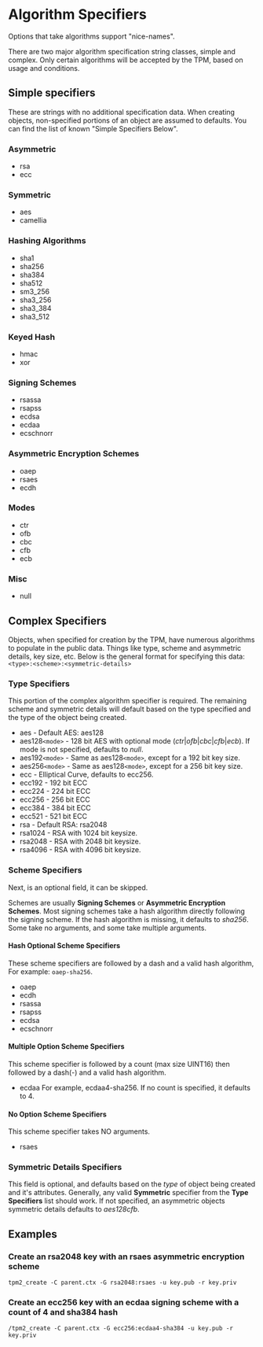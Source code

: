 # Algorithm Specifiers

Options that take algorithms support "nice-names".

There are two major algorithm specification string classes, simple and complex.
Only certain algorithms will be accepted by the TPM, based on usage and conditions.

## Simple specifiers
These are strings with no additional specification data. When creating objects,
non-specified portions of an object are assumed to defaults. You can find the
list of known "Simple Specifiers Below".

### Asymmetric
  * rsa
  * ecc

### Symmetric
  * aes
  * camellia

### Hashing Algorithms
  * sha1
  * sha256
  * sha384
  * sha512
  * sm3_256
  * sha3_256
  * sha3_384
  * sha3_512

### Keyed Hash
  * hmac
  * xor

### Signing Schemes
  * rsassa
  * rsapss
  * ecdsa
  * ecdaa
  * ecschnorr

### Asymmetric Encryption Schemes
  * oaep
  * rsaes
  * ecdh

### Modes
  * ctr
  * ofb
  * cbc
  * cfb
  * ecb

### Misc
  * null

## Complex Specifiers
Objects, when specified for creation by the TPM, have numerous algorithms to populate in the
public data. Things like type, scheme and asymmetric details, key size, etc. Below is the
general format for specifying this data:
`<type>:<scheme>:<symmetric-details>`

### Type Specifiers

   This portion of the complex algorithm specifier is required. The remaining scheme and symmetric details
   will default based on the type specified and the type of the object being created.

  * aes - Default AES: aes128
  * aes128`<mode>` - 128 bit AES with optional mode (*ctr*|*ofb*|*cbc*|*cfb*|*ecb*). If mode is not
      specified, defaults to *null*.
  * aes192`<mode>` - Same as aes128`<mode>`, except for a 192 bit key size.
  * aes256`<mode>` - Same as aes128`<mode>`, except for a 256 bit key size.
  * ecc - Elliptical Curve, defaults to ecc256.
  * ecc192 - 192 bit ECC
  * ecc224 - 224 bit ECC
  * ecc256 - 256 bit ECC
  * ecc384 - 384 bit ECC
  * ecc521 - 521 bit ECC
  * rsa - Default RSA: rsa2048
  * rsa1024 - RSA with 1024 bit keysize.
  * rsa2048 - RSA with 2048 bit keysize.
  * rsa4096 - RSA with 4096 bit keysize.

### Scheme Specifiers
Next, is an optional field, it can be skipped.

Schemes are usually **Signing Schemes** or **Asymmetric Encryption Schemes**.
Most signing schemes take a hash algorithm directly following the signing scheme. If the hash
algorithm is missing, it defaults to *sha256*. Some take no arguments, and some take multiple
arguments.

#### Hash Optional Scheme Specifiers
These scheme specifiers are followed by a dash and a valid hash algorithm, For example: `oaep-sha256`.

  * oaep
  * ecdh
  * rsassa
  * rsapss
  * ecdsa
  * ecschnorr

#### Multiple Option Scheme Specifiers
This scheme specifier is followed by a count (max size UINT16) then followed by a dash(-) and a valid hash algorithm.
  * ecdaa
For example, ecdaa4-sha256. If no count is specified, it defaults to 4.

#### No Option Scheme Specifiers
This scheme specifier takes NO arguments.
  * rsaes

### Symmetric Details Specifiers
This field is optional, and defaults based on the *type* of object being created and it's attributes.
Generally, any valid **Symmetric** specifier from the **Type Specifiers** list should work. If not
specified, an asymmetric objects symmetric details defaults to *aes128cfb*.

## Examples

### Create an rsa2048 key with an rsaes asymmetric encryption scheme
`tpm2_create -C parent.ctx -G rsa2048:rsaes -u key.pub -r key.priv`

### Create an ecc256 key with an ecdaa signing scheme with a count of 4 and sha384 hash
`/tpm2_create -C parent.ctx -G ecc256:ecdaa4-sha384 -u key.pub -r key.priv`
